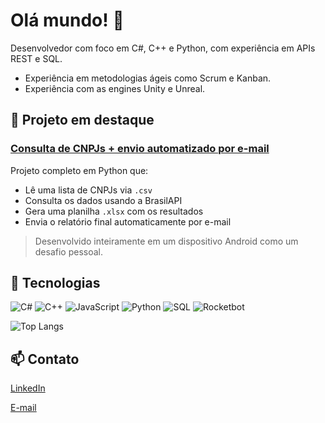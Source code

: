 
# Olá mundo! 👋

Desenvolvedor com foco em C#, C++ e Python, com experiência em APIs REST e SQL.

- Experiência em metodologias ágeis como Scrum e Kanban.
- Experiência com as engines Unity e Unreal.

## 🚀 Projeto em destaque

### [Consulta de CNPJs + envio automatizado por e-mail](https://github.com/marcoslimaa404/consulta-cpnj-automacao)

Projeto completo em Python que:
- Lê uma lista de CNPJs via `.csv`  
- Consulta os dados usando a BrasilAPI  
- Gera uma planilha `.xlsx` com os resultados  
- Envia o relatório final automaticamente por e-mail

> Desenvolvido inteiramente em um dispositivo Android como um desafio pessoal.

## 🤖 Tecnologias

![C#](https://img.shields.io/badge/C%23-239120?style=for-the-badge&logo=c-sharp&logoColor=white)
![C++](https://img.shields.io/badge/C++-00599C?style=for-the-badge&logo=c%2b%2b&logoColor=white)
![JavaScript](https://img.shields.io/badge/JavaScript-F7DF1E?style=for-the-badge&logo=javascript&logoColor=black)
![Python](https://img.shields.io/badge/Python-3776AB?style=for-the-badge&logo=python&logoColor=white)
![SQL](https://img.shields.io/badge/SQL-4479A1?style=for-the-badge&logo=postgresql&logoColor=white)
![Rocketbot](https://img.shields.io/badge/Rocketbot-Automation-red?style=for-the-badge)

![Top Langs](https://github-readme-stats.vercel.app/api/top-langs/?username=marcoslimaa404&layout=compact&langs_count=6&theme=tokyonight)

## 📫 Contato

[LinkedIn](https://linkedin.com/in/marcoslimaa404/)

[E-mail](mailto:marcoslimaa404@gmail.com)
